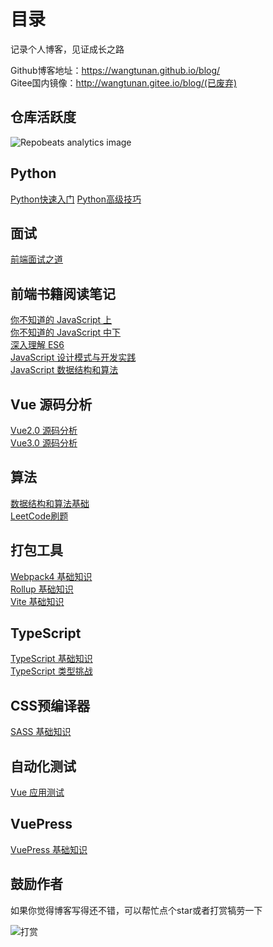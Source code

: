 # 目录
记录个人博客，见证成长之路 <br/>

Github博客地址：https://wangtunan.github.io/blog/ <br/>
Gitee国内镜像：http://wangtunan.gitee.io/blog/(已废弃)<br/>

## 仓库活跃度
![Repobeats analytics image](https://repobeats.axiom.co/api/embed/d13add3751990882fb078ce20d5b32a1a93e5407.svg)

## Python
[Python快速入门](https://wangtunan.github.io/blog/python/base)
[Python高级技巧](https://wangtunan.github.io/blog/python/advanced)

## 面试
[前端面试之道](https://wangtunan.github.io/blog/interview/)

## 前端书籍阅读笔记
[你不知道的 JavaScript 上](https://wangtunan.github.io/blog/books/javascript/know-up.html)<br/>
[你不知道的 JavaScript 中下](https://wangtunan.github.io/blog/books/javascript/know-down.html)<br/>
[深入理解 ES6](https://wangtunan.github.io/blog/books/javascript/es6.html)<br/>
[JavaScript 设计模式与开发实践](https://wangtunan.github.io/blog/designPattern/) <br/>
[JavaScript 数据结构和算法](https://wangtunan.github.io/blog/books/javascript/algorithm.html) <br/>

## Vue 源码分析
[Vue2.0 源码分析](https://wangtunan.github.io/blog/vueAnalysis/introduction/)<br/>
[Vue3.0 源码分析](https://wangtunan.github.io/blog/vueNextAnalysis/introduction/)<br/>

## 算法
[数据结构和算法基础](https://wangtunan.github.io/blog/algorithm/base/introduction/)<br/>
[LeetCode刷题](https://wangtunan.github.io/blog/algorithm/leetcode/introduction/)<br/>

## 打包工具
[Webpack4 基础知识](https://wangtunan.github.io/blog/webpack/webpack/)<br/>
[Rollup 基础知识](https://wangtunan.github.io/blog/rollup/)<br/>
[Vite 基础知识](https://wangtunan.github.io/blog/vite/)<br/>

## TypeScript
[TypeScript 基础知识](https://wangtunan.github.io/blog/typescript/base)<br/>
[TypeScript 类型挑战](https://wangtunan.github.io/blog/typescript/challenge)<br/>

## CSS预编译器
[SASS 基础知识](https://wangtunan.github.io/blog/cssPrecompiler/sass/)<br/>

## 自动化测试
[Vue 应用测试](https://wangtunan.github.io/blog/test/vueTest.html)<br/>

## VuePress
[VuePress 基础知识](https://wangtunan.github.io/blog/vuepress/)<br/>

## 鼓励作者
如果你觉得博客写得还不错，可以帮忙点个star或者打赏犒劳一下

![打赏](https://wangtunan.github.io/blog/donate.jpg)
